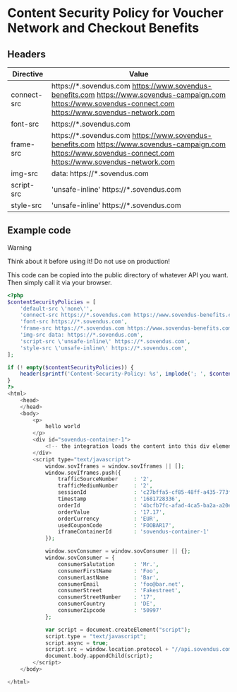 # Content Security Policy for Voucher Network and Checkout Benefits

## Headers

| Directive   | Value                                                                                                                                                         |
| ----------- | ------------------------------------------------------------------------------------------------------------------------------------------------------------- |
| connect-src | https://\*.sovendus.com https://www.sovendus-benefits.com https://www.sovendus-campaign.com https://www.sovendus-connect.com https://www.sovendus-network.com |
| font-src    | https://\*.sovendus.com                                                                                                                                       |
| frame-src   | https://\*.sovendus.com https://www.sovendus-benefits.com https://www.sovendus-campaign.com https://www.sovendus-connect.com https://www.sovendus-network.com |
| img-src     | data: https://\*.sovendus.com                                                                                                                                 |
| script-src  | 'unsafe-inline' https://\*.sovendus.com                                                                                                                       |
| style-src   | 'unsafe-inline' https://\*.sovendus.com                                                                                                                       |

## Example code

> [!WARNING]
> Think about it before using it! Do not use on production!

This code can be copied into the public directory of whatever API you want. Then simply call it via your browser.

```php
<?php
$contentSecurityPolicies = [
    'default-src \'none\'',
    'connect-src https://*.sovendus.com https://www.sovendus-benefits.com https://www.sovendus-campaign.com https://www.sovendus-connect.com https://www.sovendus-network.com',
    'font-src https://*.sovendus.com',
    'frame-src https://*.sovendus.com https://www.sovendus-benefits.com https://www.sovendus-campaign.com https://www.sovendus-connect.com https://www.sovendus-network.com',
    'img-src data: https://*.sovendus.com',
    'script-src \'unsafe-inline\' https://*.sovendus.com',
    'style-src \'unsafe-inline\' https://*.sovendus.com',
];

if (! empty($contentSecurityPolicies)) {
    header(sprintf('Content-Security-Policy: %s', implode('; ', $contentSecurityPolicies)));
}
?>
<html>
    <head>
    </head>
    <body>
        <p>
            hello world
        </p>
        <div id="sovendus-container-1">
            <!-- the integration loads the content into this div element -->
        </div>
        <script type="text/javascript">
            window.sovIframes = window.sovIframes || [];
            window.sovIframes.push({
                trafficSourceNumber     : '2',
                trafficMediumNumber     : '2',
                sessionId               : 'c27bffa5-cf85-48ff-a435-773fa1761d5d',
                timestamp               : '1681728336',
                orderId                 : '4bcfb7fc-afad-4ca5-ba2a-a20e1d190f71',
                orderValue              : '17.17',
                orderCurrency           : 'EUR',
                usedCouponCode          : 'FOOBAR17',
                iframeContainerId       : 'sovendus-container-1'
            });

            window.sovConsumer = window.sovConsumer || {};
            window.sovConsumer = {
                consumerSalutation      : 'Mr.',
                consumerFirstName       : 'Foo',
                consumerLastName        : 'Bar',
                consumerEmail           : 'foo@bar.net',
                consumerStreet          : 'Fakestreet',
                consumerStreetNumber    : '17',
                consumerCountry         : 'DE',
                consumerZipcode         : '50997'
            };

            var script = document.createElement("script");
            script.type = "text/javascript";
            script.async = true;
            script.src = window.location.protocol + "//api.sovendus.com/sovabo/common/js/flexibleIframe.js";
            document.body.appendChild(script);
        </script>
    </body>

</html>
```

